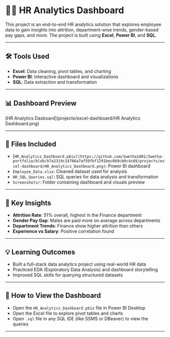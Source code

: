 # 👩‍💼 HR Analytics Dashboard

This project is an end-to-end HR analytics solution that explores employee data to gain insights into attrition, department-wise trends, gender-based pay gaps, and more. The project is built using **Excel**, **Power BI**, and **SQL**.

---

## 🛠️ Tools Used

- **Excel**: Data cleaning, pivot tables, and charting
- **Power BI**: Interactive dashboard and visualizations
- **SQL**: Data extraction and transformation

---

## 📊 Dashboard Preview
[HR Analytics Dasboard](projects/excel-dashboard/HR Analytics Dashboard.png)


---

## 📁 Files Included

- [`HR_Analytics_Dashboard.pbix](https://github.com/Swetha1001/Swetha-portfolio/blob/b7a2319c14766a7af59fbf1291bec0b9cb0c4c69/projects/excel-dashboard/HR_Analytics_Dashboard.png)`: Power BI dashboard
- `Employee_Data.xlsx`: Cleaned dataset used for analysis
- `HR_SQL_Queries.sql`: SQL queries for data analysis and transformation
- `Screenshots/`: Folder containing dashboard and visuals preview

---

## 📌 Key Insights

- **Attrition Rate**: 51% overall, highest in the Finance department
- **Gender Pay Gap**: Males are paid more on average across departments
- **Department Trends**: Finance show higher attrition than others
- **Experience vs Salary**: Positive correlation found

---

## 💡 Learning Outcomes

- Built a full-stack data analytics project using real-world HR data
- Practiced EDA (Exploratory Data Analysis) and dashboard storytelling
- Improved SQL skills for querying structured datasets

---

## 🚀 How to View the Dashboard

- Open the `HR_Analytics_Dashboard.pbix` file in Power BI Desktop
- Open the Excel file to explore pivot tables and charts
- Open `.sql` file in any SQL IDE (like SSMS or DBeaver) to view the queries

---




